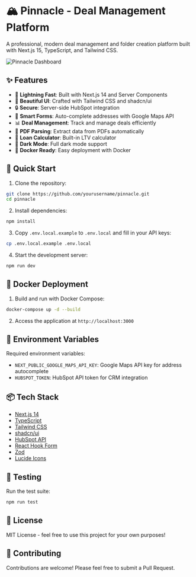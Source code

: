 # 🏔 Pinnacle - Deal Management Platform

A professional, modern deal management and folder creation platform built with Next.js 15, TypeScript, and Tailwind CSS.

![Pinnacle Dashboard](https://images.unsplash.com/photo-1486406146926-c627a92ad1ab?q=80&w=2400&auto=format&fit=crop)

## ✨ Features

- 🚀 **Lightning Fast**: Built with Next.js 14 and Server Components
- 🎨 **Beautiful UI**: Crafted with Tailwind CSS and shadcn/ui
- 🔒 **Secure**: Server-side HubSpot integration
- 📝 **Smart Forms**: Auto-complete addresses with Google Maps API
- 📊 **Deal Management**: Track and manage deals efficiently
- 📄 **PDF Parsing**: Extract data from PDFs automatically
- 🧮 **Loan Calculator**: Built-in LTV calculator
- 🌙 **Dark Mode**: Full dark mode support
- 🐳 **Docker Ready**: Easy deployment with Docker

## 🚀 Quick Start

1. Clone the repository:
```bash
git clone https://github.com/yourusername/pinnacle.git
cd pinnacle
```

2. Install dependencies:
```bash
npm install
```

3. Copy `.env.local.example` to `.env.local` and fill in your API keys:
```bash
cp .env.local.example .env.local
```

4. Start the development server:
```bash
npm run dev
```

## 🐳 Docker Deployment

1. Build and run with Docker Compose:
```bash
docker-compose up -d --build
```

2. Access the application at `http://localhost:3000`

## 🔑 Environment Variables

Required environment variables:

- `NEXT_PUBLIC_GOOGLE_MAPS_API_KEY`: Google Maps API key for address autocomplete
- `HUBSPOT_TOKEN`: HubSpot API token for CRM integration

## 📦 Tech Stack

- [Next.js 14](https://nextjs.org/)
- [TypeScript](https://www.typescriptlang.org/)
- [Tailwind CSS](https://tailwindcss.com/)
- [shadcn/ui](https://ui.shadcn.com/)
- [HubSpot API](https://developers.hubspot.com/)
- [React Hook Form](https://react-hook-form.com/)
- [Zod](https://zod.dev/)
- [Lucide Icons](https://lucide.dev/)

## 🧪 Testing

Run the test suite:
```bash
npm run test
```

## 📝 License

MIT License - feel free to use this project for your own purposes!

## 🤝 Contributing

Contributions are welcome! Please feel free to submit a Pull Request.